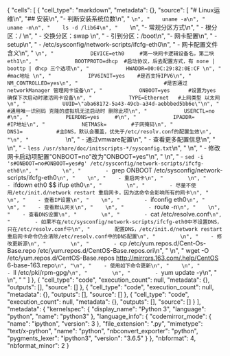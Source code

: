 {
 "cells": [
  {
   "cell_type": "markdown",
   "metadata": {},
   "source": [
    "# Linux运维\n",
    "## 安装\n",
    "- 判断安装系统位数\n",
    "    ```\n",
    "    uname -a\n",
    "    uname -m\n",
    "    ls -d /lib64\n",
    "    ```\n",
    "- 常规分区方式\n",
    "    - 根分区：/ \n",
    "    - 交换分区：swap \n",
    "    - 引到分区：/boot\n",
    "- 网卡配置\n",
    "    - setup\n",
    "    - /etc/sysconfig/network-scripts/ifcfg-eth0\n",
    "        - 网卡配置文件含义\n",
    "            ```\n",
    "            DEVICE=eth0     #第一块网卡逻辑设备名，第二块 eth1\n",
    "            BOOTPROTO=dhcp  #启动协议，后去配置方式，有 none | boottp | dhcp 三个选项\n",
    "            HWADDR=00:0C:29:82:0E:CF \n",
    "                            #mac地址 \n",
    "            IPV6INIT=yes    #是否支持IPV6\n",
    "            NM_CONTROLLED=yes\n",
    "                            #是否通过networkManager 管理网卡设备\n",
    "            ONBOOT=yes      #设置为yes 确保下次启动时激活网卡设备\n",
    "            TYPE=Ethernet   #上网类型 以太网\n",
    "            UUID=\"aba68172-5a43-49cb-a34d-aebbbed5bb6e\"\n",
    "                            #通用唯一识别码 克隆的虚拟机无法启动时 删除此项\n",
    "            USERCTL=no      #\n",
    "            PEERDNS=yes     #\n",
    "            IPADDR=         #IP地址\n",
    "            NETMASk=        #子网掩码\n",
    "            DNS1=           #主DNS，默认会覆盖，优先于/etc/resolv.conf的配置生效\n",
    "\n",
    "            ```\n",
    "    - 通过vmware配置\n",
    "    - 查看更多配置信息\n",
    "        \n",
    "        - ```less /usr/share/doc/initscripts-*/sysconfig.txt```\n",
    "    \n",
    "    - 修改网卡启动项配置\"ONBOOT=no\"改为\"ONBOOT=yes\"\n",
    "        \n",
    "        - ```sed -i 's#ONBOOT=no#ONBOOT=yes#g' /etc/sysconfig/network-scripts/ifcfg-eth0\n",
    "        \n",
    "        - ```grep ONBOOT /etc/sysconfig/network-scripts/ifcfg-eth0```\n",
    "    \n",
    "    - 重启网卡\n",
    "        \n",
    "        - ```ifdown eth0 $$ ifup eth0```\n",
    "        \n",
    "        - 尽量不使用/etc/init.d/network restart 重启网卡，因为这命令会影响所有的网卡\n",
    "    \n",
    "    - 查看IP设置\n",
    "    \n",
    "        - ```ifconfig eth0```\n",
    "        \n",
    "    - 查看默认网关\n",
    "    \n",
    "        - ```route -n```\n",
    "    \n",
    "    - 查看DNS设置\n",
    "        \n",
    "        - ```cat /etc/resolve.conf```\n",
    "        - 如果不在/etc/sysconfig/network-scripts/ifcfg-eth0中不设置DNS，只在/etc/resolv.conf中\n",
    "        配置DNS，/etc/init.d/network restart 重启网卡命令仍会清除/etc/resolv.conf中的DNS配置\n",
    "        \n",
    "    - 修改更新源\n",
    "        \n",
    "        - ```cp /etc/yum.repos.d/Cent-Os-Base.repo /etc/yum.repos.d/CentOS-Base.repos.ori\n",
    "        \n",
    "        wget -O /etc/yum.repos.d/CentOS-Base.repos http://mirrors.163.com/.help/CentOS 6-base-163.repo```\n",
    "\n",
    "    - 使用如下命令更新\n",
    "    \n",
    "        - ```ll /etc/pki/rpm-gpg/```\n",
    "        \n",
    "        - ```yum update -y\n",
    "    \n",
    "        "
   ]
  },
  {
   "cell_type": "code",
   "execution_count": null,
   "metadata": {},
   "outputs": [],
   "source": []
  },
  {
   "cell_type": "code",
   "execution_count": null,
   "metadata": {},
   "outputs": [],
   "source": []
  },
  {
   "cell_type": "code",
   "execution_count": null,
   "metadata": {},
   "outputs": [],
   "source": []
  }
 ],
 "metadata": {
  "kernelspec": {
   "display_name": "Python 3",
   "language": "python",
   "name": "python3"
  },
  "language_info": {
   "codemirror_mode": {
    "name": "ipython",
    "version": 3
   },
   "file_extension": ".py",
   "mimetype": "text/x-python",
   "name": "python",
   "nbconvert_exporter": "python",
   "pygments_lexer": "ipython3",
   "version": "3.6.5"
  }
 },
 "nbformat": 4,
 "nbformat_minor": 2
}
